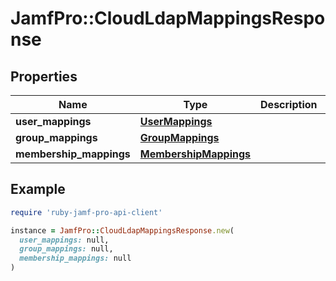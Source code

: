 # JamfPro::CloudLdapMappingsResponse

## Properties

| Name | Type | Description | Notes |
| ---- | ---- | ----------- | ----- |
| **user_mappings** | [**UserMappings**](UserMappings.md) |  | [optional] |
| **group_mappings** | [**GroupMappings**](GroupMappings.md) |  | [optional] |
| **membership_mappings** | [**MembershipMappings**](MembershipMappings.md) |  | [optional] |

## Example

```ruby
require 'ruby-jamf-pro-api-client'

instance = JamfPro::CloudLdapMappingsResponse.new(
  user_mappings: null,
  group_mappings: null,
  membership_mappings: null
)
```


